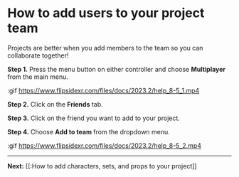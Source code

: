 # How to add users to your project team

Projects are better when you add members to the team so you can collaborate together!

**Step 1.** Press the menu button on either controller and choose **Multiplayer** from the main menu.

:gif https://www.flipsidexr.com/files/docs/2023.2/help_8-5_1.mp4

**Step 2.** Click on the **Friends** tab.

**Step 3.** Click on the friend you want to add to your project.

**Step 4.** Choose **Add to team** from the dropdown menu.

:gif https://www.flipsidexr.com/files/docs/2023.2/help_8-5_2.mp4

---

**Next:** [[:How to add characters, sets, and props to your project]]
